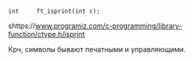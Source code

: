 	int     ft_isprint(int c);
shttps://www.programiz.com/c-programming/library-function/ctype.h/isprint

Крч, символы бывают печатными и управляющими.
